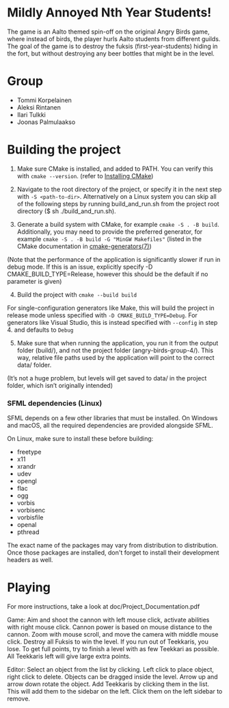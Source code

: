 # Mildly Annoyed Nth Year Students!
The game is an Aalto themed spin-off on the original Angry Birds game, where instead of birds, the player hurls Aalto students from different guilds. The goal of the game is to destroy the fuksis (first-year-students) hiding in the fort, but without destroying any beer bottles that might be in the level.

# Group
- Tommi Korpelainen
- Aleksi Rintanen
- Ilari Tulkki
- Joonas Palmulaakso

# Building the project
1. Make sure CMake is installed, and added to PATH. You can verify this with `cmake --version`.
(refer to [Installing CMake](https://cmake.org/install/))

2. Navigate to the root directory of the project, or specify it in the next step with `-S <path-to-dir>`. Alternatively on a Linux system you can skip all of the following steps by running build_and_run.sh from the project root directory ($ sh ./build_and_run.sh).

3. Generate a build system with CMake, for example `cmake -S . -B build`. Additionally, you may need to provide the preferred generator, for example `cmake -S . -B build -G "MinGW Makefiles"` (listed in the CMake documentation in [cmake-generators(7)](https://cmake.org/cmake/help/latest/manual/cmake-generators.7.html))

(Note that the performance of the application is significantly slower if run in debug
mode. If this is an issue, explicitly specify -D CMAKE_BUILD_TYPE=Release,
however this should be the default if no parameter is given)

4. Build the project with `cmake --build build`

For single-configuration generators like Make, this will build the project in release mode unless specified with `-D CMAKE_BUILD_TYPE=Debug`. For generators like Visual Studio, this is instead specified with `--config` in step 4. and defaults to `Debug`

5. Make sure that when running the application, you run it from the output
folder (build/), and not the project folder (angry-birds-group-4/). This way,
relative file paths used by the application will point to the correct data/ folder.

(It’s not a huge problem, but levels will get saved to data/ in the project folder,
which isn’t originally intended)

### SFML dependencies (Linux)
SFML depends on a few other libraries that must be installed.
On Windows and macOS, all the required dependencies are provided alongside SFML.

On Linux, make sure to install these before building:

- freetype
- x11
- xrandr
- udev
- opengl
- flac
- ogg
- vorbis
- vorbisenc
- vorbisfile
- openal
- pthread

The exact name of the packages may vary from distribution to distribution. Once those packages are installed, don't forget to install their development headers as well.


# Playing

For more instructions, take a look at doc/Project_Documentation.pdf

Game:
Aim and shoot the cannon with left mouse click, activate abilities with right mouse click.
Cannon power is based on mouse distance to the cannon.
Zoom with mouse scroll, and move the camera with middle mouse click.
Destroy all Fuksis to win the level. If you run out of Teekkaris, you lose.
To get full points, try to finish a level with as few Teekkari as possible. All Teekkaris left will give large extra points.

Editor:
Select an object from the list by clicking. Left click to place object, right click to delete.
Objects can be dragged inside the level. Arrow up and arrow down rotate the object.
Add Teekkaris by clicking them in the list. This will add them to the sidebar on the left.
Click them on the left sidebar to remove.
